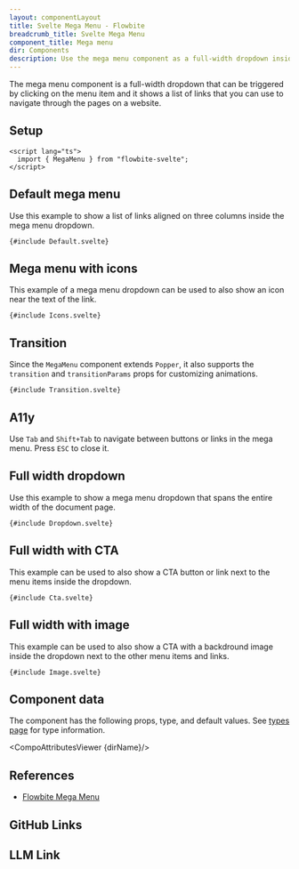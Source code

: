 ```yaml
---
layout: componentLayout
title: Svelte Mega Menu - Flowbite
breadcrumb_title: Svelte Mega Menu
component_title: Mega menu
dir: Components
description: Use the mega menu component as a full-width dropdown inside the navbar to show a list of menu items based on multiple sizes, variants, and styles
---
```


<script lang="ts">
  import { CompoAttributesViewer, GitHubCompoLinks, toKebabCase, LlmLink } from '../../utils';
  import { P, A } from '$lib';
  const dirName = toKebabCase(component_title)
</script>

The mega menu component is a full-width dropdown that can be triggered by clicking on the menu item and it shows a list of links that you can use to navigate through the pages on a website.

## Setup

```svelte example hideOutput
<script lang="ts">
  import { MegaMenu } from "flowbite-svelte";
</script>
```

## Default mega menu

Use this example to show a list of links aligned on three columns inside the mega menu dropdown.

```svelte example class="h-[30rem] md:h-80"
{#include Default.svelte}
```

## Mega menu with icons

This example of a mega menu dropdown can be used to also show an icon near the text of the link.

```svelte example class="h-[30rem] md:h-80"
{#include Icons.svelte}
```

## Transition

Since the `MegaMenu` component extends `Popper`, it also supports the `transition` and `transitionParams` props for customizing animations.

```svelte example class="h-[55rem] md:h-[30rem] relative"
{#include Transition.svelte}
```

## A11y

Use `Tab` and `Shift+Tab` to navigate between buttons or links in the mega menu. Press `ESC` to close it.

## Full width dropdown

Use this example to show a mega menu dropdown that spans the entire width of the document page.

```svelte example class="h-[55rem] md:h-[30rem] relative"
{#include Dropdown.svelte}
```

## Full width with CTA

This example can be used to also show a CTA button or link next to the menu items inside the dropdown.

```svelte example class="h-[40rem] md:h-96 relative"
{#include Cta.svelte}
```

## Full width with image

This example can be used to also show a CTA with a backdround image inside the dropdown next to the other menu items and links.

```svelte example class="h-[40rem] md:h-96 relative"
{#include Image.svelte}
```

## Component data

The component has the following props, type, and default values. See [types page](/docs/pages/typescript) for type information.

<CompoAttributesViewer {dirName}/>

## References

- [Flowbite Mega Menu](https://flowbite.com/docs/components/list-group/)

## GitHub Links

<GitHubCompoLinks />

## LLM Link

<LlmLink />
